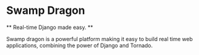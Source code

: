 # Swamp Dragon

** Real-time Django made easy. **

Swamp dragon is a powerful platform making it easy to build real time web applications, combining the power of 
Django and Tornado. 

